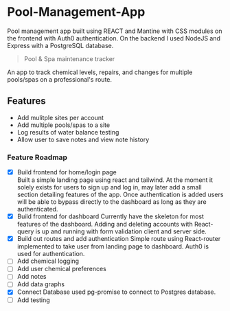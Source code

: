 # Pool-Management-App

Pool management app built using REACT and Mantine with CSS modules on the frontend with Auth0 authentication. On the backend I used NodeJS and Express with a PostgreSQL database.

> Pool & Spa maintenance tracker

An app to track chemical levels, repairs, and changes for multiple pools/spas on a professional's route.

## Features
- Add mulitple sites per account
- Add multiple pools/spas to a site
- Log results of water balance testing
- Allow user to save notes and view note history

### Feature Roadmap

- [x] Build frontend for home/login page
      <br>Built a simple landing page using react and tailwind. At the moment it solely exists for users to sign up and log in, may later add a small section detailing features of the app. Once authentication is added users will be able to bypass directly to the dashboard as long as they are authenticated.
- [x] Build frontend for dashboard
      Currently have the skeleton for most features of the dashboard. Adding and deleting accounts with React-query is up and running with form validation client and server side.
- [x] Build out routes and add authentication
      Simple route using React-router implemented to take user from landing page to dashboard. Auth0 is used for authentication.
- [ ] Add chemical logging
- [ ] Add user chemical preferences
- [ ] Add notes
- [ ] Add data graphs
- [x] Connect Database
      used pg-promise to connect to Postgres database.
- [ ] Add testing
